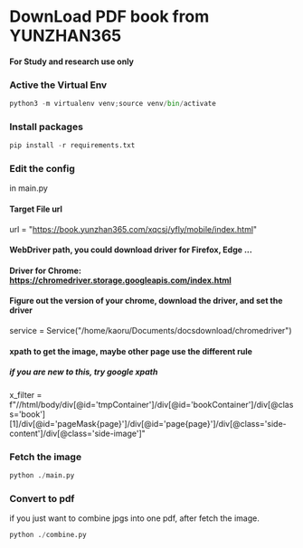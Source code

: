 # DownLoad PDF book from YUNZHAN365
#### For Study and research use only

### Active the Virtual Env
``` python
python3 -m virtualenv venv;source venv/bin/activate
```

### Install packages
``` python
pip install -r requirements.txt
```

### Edit the config
in main.py

#### Target File url
url = "https://book.yunzhan365.com/xqcsj/yfly/mobile/index.html"

#### WebDriver path, you could download driver for Firefox, Edge ...
#### Driver for Chrome: https://chromedriver.storage.googleapis.com/index.html
#### Figure out the version of your chrome, download the driver, and set the driver

service = Service("/home/kaoru/Documents/docsdownload/chromedriver")

#### xpath to get the image, maybe other page use the different rule
##### if you are new to this, try google xpath
x_filter = f"//html/body/div[@id='tmpContainer']/div[@id='bookContainer']/div[@class='book'][1]/div[@id='pageMask{page}']/div[@id='page{page}']/div[@class='side-content']/div[@class='side-image']"


### Fetch the image
``` python
python ./main.py
```


### Convert to pdf
if you just want to combine jpgs into one pdf, after fetch the image.
``` python
python ./combine.py
```
